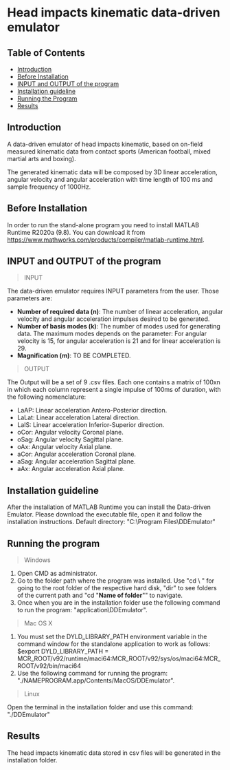 # Head impacts kinematic data-driven emulator


## Table of Contents

- [Introduction](#introduction)
- [Before Installation](#Before-Installation)
- [INPUT and OUTPUT of the program](#INPUT-and-OUTPUT-of-the-program)
- [Installation guideline](#Installation-guideline)
- [Running the Program](#running-the-program)
- [Results](#results)

## Introduction

A data-driven emulator of head impacts kinematic, based on on-field measured kinematic data from contact sports (American football, mixed martial arts and boxing).

The generated kinematic data will be composed by 3D linear acceleration, angular velocity and angular acceleration with time length of 100 ms and sample frequency of 1000Hz. 

## Before Installation

In order to run the stand-alone program you need to install MATLAB Runtime R2020a (9.8). You can download it from https://www.mathworks.com/products/compiler/matlab-runtime.html.

## INPUT and OUTPUT of the program

> INPUT

The data-driven emulator requires INPUT parameters from the user. Those parameters are:

- **Number of required data (n)**: The number of linear acceleration, angular velocity and angular acceleration impulses desired to be generated.
- **Number of basis modes (k)**: The number of modes used for generating data. The maximum modes depends on the parameter: For angular velocity is 15, for angular acceleration is 21 and for linear acceleration is 29.
- **Magnification (m)**: TO BE COMPLETED.

> OUTPUT

The Output will be a set of 9 .csv files. Each one contains a matrix of 100xn in which each column represent a single impulse of 100ms of duration, with the following nomenclature:

- LaAP:  Linear acceleration Antero-Posterior direction.
- LaLat: Linear acceleration Lateral direction.
- LaIS:  Linear acceleration Inferior-Superior direction.
- oCor:  Angular velocity Coronal plane.
- oSag:  Angular velocity Sagittal plane.
- oAx:   Angular velocity Axial plane.
- aCor:  Angular acceleration Coronal plane.
- aSag:  Angular acceleration Sagittal plane.
- aAx:   Angular acceleration Axial plane.

## Installation guideline

After the installation of MATLAB Runtime you can install the Data-driven Emulator. Please download the executable file, open it and follow the installation instructions. Default directory: "C:\Program Files\DDEmulator"



## Running the program

> Windows

1) Open CMD as administrator.
2) Go to the folder path where the program was installed. Use "cd \ " for going to the root folder of the respective hard disk, "dir" to see folders of the current path and "cd "**Name of folder**"" to navigate.
3) Once when you are in the installation folder use the following command to run the program: "application\DDEmulator".



> Mac OS X

1) You must set the DYLD_LIBRARY_PATH environment variable in the command window for the standalone application to work as follows: $export DYLD_LIBRARY_PATH = MCR_ROOT/v92/runtime/maci64:MCR_ROOT/v92/sys/os/maci64:MCR_ROOT/v92/bin/maci64
2) Use the following command for running the program: "./NAMEPROGRAM.app/Contents/MacOS/DDEmulator".

> Linux

Open the terminal in the installation folder and use this command: "./DDEmulator"

## Results

The head impacts kinematic data stored in csv files will be generated in the installation folder.

